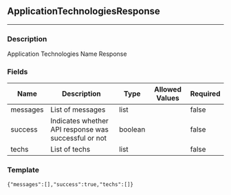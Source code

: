 ## ApplicationTechnologiesResponse
---
### Description
Application Technologies Name Response
### Fields
| Name | Description | Type | Allowed Values | Required |
| ---- | ----------- | ---- | -------------- | -------- |
| messages | List of messages | list |  | false |
| success | Indicates whether API response was successful or not | boolean |  | false |
| techs | List of techs | list |  | false |
### Template
```
{"messages":[],"success":true,"techs":[]}
```
